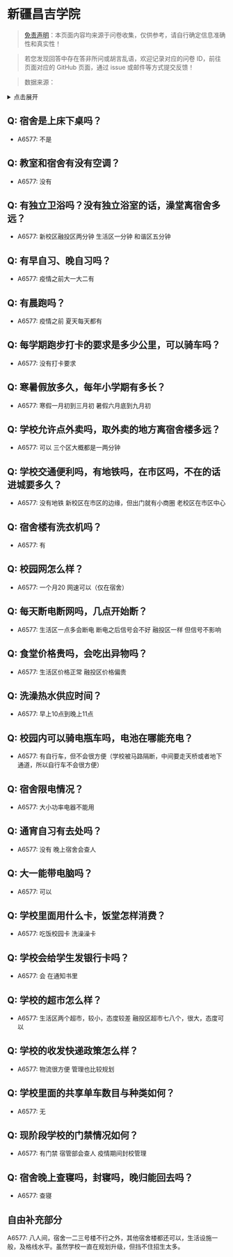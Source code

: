 # 新疆昌吉学院

> [免责声明](https://colleges.chat/#_3)：本页面内容均来源于问卷收集，仅供参考，请自行确定信息准确性和真实性！

> 若您发现回答中存在答非所问或胡言乱语，欢迎记录对应的问卷 ID，前往页面对应的 GitHub 页面，通过 issue 或邮件等方式提交反馈！

> 数据来源：

<details><summary>点击展开</summary>
<ul>
<li>A6577: 匿名 (2022 年 06 月)</li>
</ul>
</details>

## Q: 宿舍是上床下桌吗？

- A6577: 不是

## Q: 教室和宿舍有没有空调？

- A6577: 没有

## Q: 有独立卫浴吗？没有独立浴室的话，澡堂离宿舍多远？

- A6577: 新校区融投区两分钟 生活区一分钟 和谐区五分钟

## Q: 有早自习、晚自习吗？

- A6577: 疫情之前大一大二有

## Q: 有晨跑吗？

- A6577: 疫情之前 夏天每天都有

## Q: 每学期跑步打卡的要求是多少公里，可以骑车吗？

- A6577: 没有打卡要求

## Q: 寒暑假放多久，每年小学期有多长？

- A6577: 寒假一月初到三月初  暑假六月底到九月初

## Q: 学校允许点外卖吗，取外卖的地方离宿舍楼多远？

- A6577: 可以  三个区大概都是一两分钟

## Q: 学校交通便利吗，有地铁吗，在市区吗，不在的话进城要多久？

- A6577: 没有地铁
新校区在市区的边缘，但出门就有小商圈  老校区在市区中心

## Q: 宿舍楼有洗衣机吗？

- A6577: 有

## Q: 校园网怎么样？

- A6577: 一个月20  网速可以（仅在宿舍）

## Q: 每天断电断网吗，几点开始断？

- A6577: 生活区一点多会断电  断电之后信号会不好
融投区一样  但信号不影响

## Q: 食堂价格贵吗，会吃出异物吗？

- A6577: 生活区价格正常 
融投区价格偏贵

## Q: 洗澡热水供应时间？

- A6577: 早上10点到晚上11点

## Q: 校园内可以骑电瓶车吗，电池在哪能充电？

- A6577: 有自行车，但不会很方便（学校被马路隔断，中间要走天桥或者地下通道，所以自行车不会很方便）

## Q: 宿舍限电情况？

- A6577: 大小功率电器不能用

## Q: 通宵自习有去处吗？

- A6577: 没有  晚上宿舍会查人

## Q: 大一能带电脑吗？

- A6577: 可以

## Q: 学校里面用什么卡，饭堂怎样消费？

- A6577: 吃饭校园卡 洗澡澡卡

## Q: 学校会给学生发银行卡吗？

- A6577: 会 在通知书里

## Q: 学校的超市怎么样？

- A6577: 生活区两个超市，较小，态度较差
融投区超市七八个，很大，态度可以

## Q: 学校的收发快递政策怎么样？

- A6577: 物流很方便 管理也比较规划

## Q: 学校里面的共享单车数目与种类如何？

- A6577: 无

## Q: 现阶段学校的门禁情况如何？

- A6577: 有门禁 宿管部会查人  疫情期间封校管理

## Q: 宿舍晚上查寝吗，封寝吗，晚归能回去吗？

- A6577: 查寝

## 自由补充部分

A6577: 八人间，宿舍一二三号楼不行之外，其他宿舍楼都还可以，生活设施一般，及格线水平。虽然学校一直在规划升级，但挡不住招生太多。